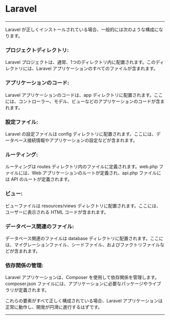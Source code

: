 
# Laravel
### 


---

Laravel が正しくインストールされている場合、一般的には次のような構成になります。

### プロジェクトディレクトリ: 
Laravel プロジェクトは、通常、1つのディレクトリ内に配置されます。このディレクトリには、Laravel アプリケーションのすべてのファイルが含まれます。
### アプリケーションのコード: 
Laravel アプリケーションのコードは、app ディレクトリに配置されます。ここには、コントローラー、モデル、ビューなどのアプリケーションのコードが含まれます。
### 設定ファイル: 
Laravel の設定ファイルは config ディレクトリに配置されます。ここには、データベース接続情報やアプリケーションの設定などが含まれます。
### ルーティング: 
ルーティングは routes ディレクトリ内のファイルに定義されます。web.php ファイルには、Web アプリケーションのルートが定義され、api.php ファイルには API のルートが定義されます。
### ビュー: 
ビューファイルは resources/views ディレクトリに配置されます。ここには、ユーザーに表示される HTML コードが含まれます。
### データベース関連のファイル: 
データベース関連のファイルは database ディレクトリに配置されます。ここには、マイグレーションファイル、シードファイル、およびファクトリファイルなどが含まれます。
### 依存関係の管理: 
Laravel アプリケーションは、Composer を使用して依存関係を管理します。composer.json ファイルには、アプリケーションに必要なパッケージやライブラリが定義されます。

これらの要素がすべて正しく構成されている場合、Laravel アプリケーションは正常に動作し、開発が円滑に進行するはずです。

---
